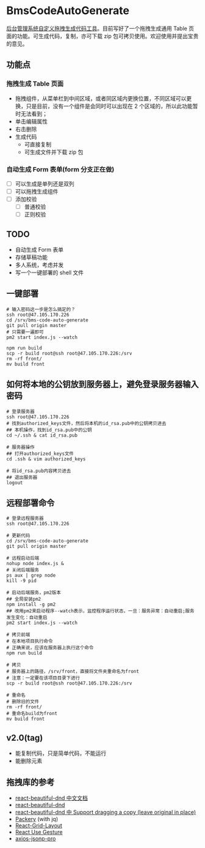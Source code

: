 # BmsCodeAutoGenerate

[后台管理系统自定义拖拽生成代码工具](http://47.105.170.226)。目前写好了一个拖拽生成通用 Table 页面的功能。可生成代码，复制，亦可下载 zip 包可拷贝使用。欢迎使用并提出宝贵的意见。

## 功能点

### 拖拽生成 Table 页面

- 拖拽组件，从菜单栏到中间区域，或者同区域内更换位置，不同区域可以更换，只是目前，没有一个组件是会同时可以出现在 2 个区域的，所以此功能暂时无法看到；
- 单击编辑属性
- 右击删除
- 生成代码
  - 可直接复制
  - 可生成文件并下载 zip 包

### 自动生成 Form 表单(form 分支正在做)

- [ ] 可以生成是单列还是双列
- [ ] 可以拖拽生成组件
- [ ] 添加校验
  - [ ] 普通校验
  - [ ] 正则校验

## TODO

- 自动生成 Form 表单
- 存储草稿功能
- 多人系统，考虑并发
- 写一个一键部署的 shell 文件

## 一键部署

```shell
# 输入密码这一步是怎么搞定的？
ssh root@47.105.170.226
cd /srv/bms-code-auto-generate
git pull origin master
# 只需要一遍即可
pm2 start index.js --watch

npm run build
scp -r build root@ssh root@47.105.170.226:/srv
rm -rf front/
mv build front

```

## 如何将本地的公钥放到服务器上，避免登录服务器输入密码

```shell
# 登录服务器
ssh root@47.105.170.226
# 找到authorized_keys文件，然后将本机的id_rsa.pub中的公钥拷贝进去
## 本机操作，找到id_rsa.pub中的公钥
cd ~/.ssh & cat id_rsa.pub

# 服务器操作
## 打开authorized_keys文件
cd .ssh & vim authorized_keys

# 将id_rsa.pub内容拷贝进去
## 退出服务器
logout
```

## 远程部署命令

```shell
# 登录远程服务器
ssh root@47.105.170.226

# 更新代码
cd /srv/bms-code-auto-generate
git pull origin master

# 远程启动后端
nohup node index.js &
# 关闭后端服务
ps aux | grep node
kill -9 pid

# 启动后端服务，pm2版本
## 全局安装pm2
npm install -g pm2
## 改用pm2来启动程序--watch表示，监控程序运行状态，一旦：服务异常：自动重启;服务发生变化：自动重启
pm2 start index.js --watch

# 拷贝前端
# 在本地项目执行命令
# 正确来说，应该在服务器上执行这个命令
npm run build

# 拷贝
# 服务器上的路径，/srv/front，直接将文件夹重命名为front
# 注意：一定要在该项目目录下进行
scp -r build root@ssh root@47.105.170.226:/srv

# 重命名
# 删除旧的文件
rm -rf front/
# 重命名build为front
mv build front
```

## v2.0(tag)

- 能复制代码，只是简单代码，不能运行
- 能删除元素

## 拖拽库的参考

- [react-beautiful-dnd 中文文档](https://github.com/chinanf-boy/react-beautiful-dnd-zh)
- [react-beautiful-dnd](https://github.com/atlassian/react-beautiful-dnd)
- [react-beautiful-dnd 中 Support dragging a copy (leave original in place)
  ](https://codesandbox.io/s/40p81qy7v0)
- [Packery](https://packery.metafizzy.co/) (with jq)
- [React-Grid-Layout](https://github.com/STRML/react-grid-layout)
- [React Use Gesture](https://use-gesture.netlify.app/docs/examples/)
- [axios-jsonp-pro](https://www.npmjs.com/package/axios-jsonp-pro)
